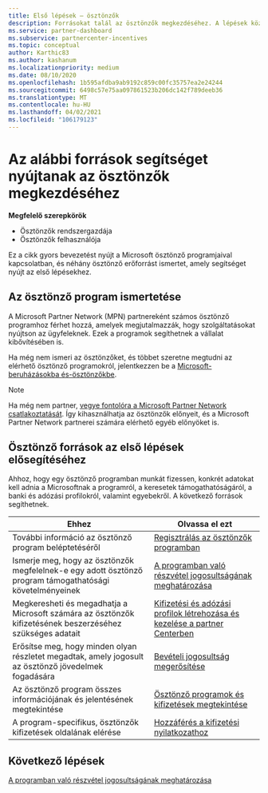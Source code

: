 ```yaml
---
title: Első lépések – ösztönzők
description: Forrásokat talál az ösztönzők megkezdéséhez. A lépések közé tartozik a jogosultsági követelmények teljesítésének megerősítése, valamint a bank-, adó-és kifizetési adatok beküldése.
ms.service: partner-dashboard
ms.subservice: partnercenter-incentives
ms.topic: conceptual
author: Karthic83
ms.author: kashanum
ms.localizationpriority: medium
ms.date: 08/10/2020
ms.openlocfilehash: 1b595afdba9ab9192c859c00fc35757ea2e24244
ms.sourcegitcommit: 6498c57e75aa097861523b206dc142f789deeb36
ms.translationtype: MT
ms.contentlocale: hu-HU
ms.lasthandoff: 04/02/2021
ms.locfileid: "106179123"
---
```

# <a name="use-these-resources-to-help-you-get-started-with-incentives"></a>Az alábbi források segítséget nyújtanak az ösztönzők megkezdéséhez

**Megfelelő szerepkörök**

- Ösztönzők rendszergazdája
- Ösztönzők felhasználója

Ez a cikk gyors bevezetést nyújt a Microsoft ösztönző programjaival kapcsolatban, és néhány ösztönző erőforrást ismertet, amely segítséget nyújt az első lépésekhez.

## <a name="about-the-incentives-program"></a>Az ösztönző program ismertetése

A Microsoft Partner Network (MPN) partnereként számos ösztönző programhoz férhet hozzá, amelyek megjutalmazzák, hogy szolgáltatásokat nyújtson az ügyfeleknek. Ezek a programok segíthetnek a vállalat kibővítésében is.

Ha még nem ismeri az ösztönzőket, és többet szeretne megtudni az elérhető ösztönző programokról, jelentkezzen be a [Microsoft-beruházásokba és-ösztönzőkbe](https://partner.microsoft.com/membership/partner-incentives).

> [!NOTE]
> Ha még nem partner, [vegye fontolóra a Microsoft Partner Network csatlakoztatását](https://partner.microsoft.com/membership). Így kihasználhatja az ösztönzők előnyeit, és a Microsoft Partner Network partnerei számára elérhető egyéb előnyöket is.  

## <a name="incentives-resources-to-help-you-get-started"></a>Ösztönző források az első lépések elősegítéséhez

Ahhoz, hogy egy ösztönző programban munkát fizessen, konkrét adatokat kell adnia a Microsoftnak a programról, a keresetek támogathatóságáról, a banki és adózási profilokról, valamint egyebekről. A következő források segíthetnek.

|  **Ehhez**  |  **Olvassa el ezt**  |
|--------------|-----------|
| További információ az ösztönző program beléptetéséről | [Regisztrálás az ösztönzők programban](incentives-enroll.md)  |
| Ismerje meg, hogy az ösztönzők megfelelnek-e egy adott ösztönző program támogathatósági követelményeinek | [A programban való részvétel jogosultságának meghatározása](incentives-determined-your-program-eligibility.md)  |
| Megkeresheti és megadhatja a Microsoft számára az ösztönzők kifizetésének beszerzéséhez szükséges adatait | [Kifizetési és adózási profilok létrehozása és kezelése a partner Centerben](incentives-create-and-manage-your-payout-and-tax-profiles.md)  |
| Erősítse meg, hogy minden olyan részletet megadtak, amely jogosult az ösztönző jövedelmek fogadására | [Bevételi jogosultság megerősítése](incentives-confirm-your-earnings-eligibility.md)  |
| Az ösztönző program összes információjának és jelentésének megtekintése | [Ösztönző programok és kifizetések megtekintése](understand-incentive-payouts.md)  |
| A program-specifikus, ösztönzők kifizetések oldalának elérése | [Hozzáférés a kifizetési nyilatkozathoz](payout-statement.md)  |

## <a name="next-steps"></a>Következő lépések

[A programban való részvétel jogosultságának meghatározása](incentives-determined-your-program-eligibility.md)